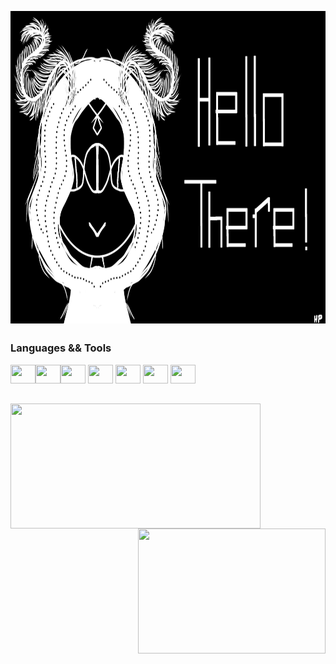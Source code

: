<p align="center">
<img align="center" height=500 src="https://github.com/heloisaPazeti/heloisaPazeti/blob/main/newNackground.png"/>
</p>

##

### Languages ​&& Tools 
<img height="30" width="40" src="https://cdn.jsdelivr.net/gh/devicons/devicon/icons/csharp/csharp-line.svg"><img height="30" width="40" src="https://cdn.jsdelivr.net/gh/devicons/devicon/icons/c/c-line.svg"><img height="30" width="40" src="https://cdn.jsdelivr.net/gh/devicons/devicon/icons/unity/unity-original.svg" /> 
<img height="30" width="40" src="https://cdn.jsdelivr.net/gh/devicons/devicon/icons/flutter/flutter-original.svg" />
<img height="30" width="40" src="https://cdn.jsdelivr.net/gh/devicons/devicon/icons/androidstudio/androidstudio-original.svg" />
<img height="30" width="40" src="https://cdn.jsdelivr.net/gh/devicons/devicon/icons/html5/html5-original-wordmark.svg" />
<img height="30" width="40" src="https://cdn.jsdelivr.net/gh/devicons/devicon/icons/javascript/javascript-plain.svg" />

##

<p align="center">
<a href="https://github.com/anuraghazra/github-readme-stats">
  <img align="left" height=200 width=400 src="https://github-readme-stats.vercel.app/api?username=heloisaPazeti&show_icons=true&theme=neon" />
</a>



<a href="https://github.com/anuraghazra/convoychat">
  <img align="right" height=200 width=300 src="https://github-readme-stats.vercel.app/api/top-langs/?username=heloisaPazeti&layout=compact&theme=neon"/>
</a>
</p>





